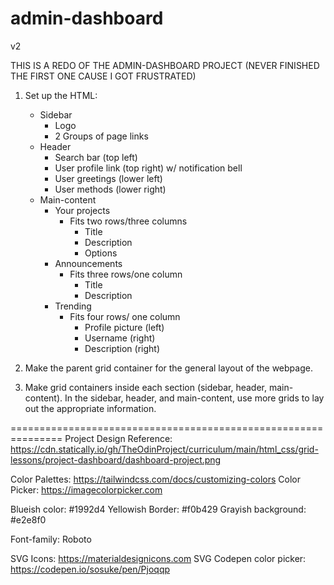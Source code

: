 # admin-dashboard
v2

THIS IS A REDO OF THE ADMIN-DASHBOARD PROJECT (NEVER FINISHED THE FIRST ONE CAUSE I GOT FRUSTRATED)

1. Set up the HTML: 
    * Sidebar
        - Logo
        - 2 Groups of page links
    * Header
        - Search bar (top left)
        - User profile link (top right) w/ notification bell
        - User greetings (lower left)
        - User methods (lower right)
    * Main-content
        - Your projects
            + Fits two rows/three columns
                - Title
                - Description
                - Options
        - Announcements
            + Fits three rows/one column
                - Title
                - Description
        - Trending
            + Fits four rows/ one column
                - Profile picture (left)
                - Username (right)
                - Description (right)

2. Make the parent grid container for the general layout of the webpage. 

3. Make grid containers inside each section (sidebar, header, main-content). In the sidebar, header, and main-content, use more grids to lay out the appropriate information.


===============================================================
Project Design Reference: https://cdn.statically.io/gh/TheOdinProject/curriculum/main/html_css/grid-lessons/project-dashboard/dashboard-project.png


Color Palettes: https://tailwindcss.com/docs/customizing-colors
Color Picker: https://imagecolorpicker.com

Blueish color: #1992d4
Yellowish Border: #f0b429
Grayish background: #e2e8f0

Font-family: Roboto

SVG Icons: https://materialdesignicons.com
SVG Codepen color picker: https://codepen.io/sosuke/pen/Pjoqqp